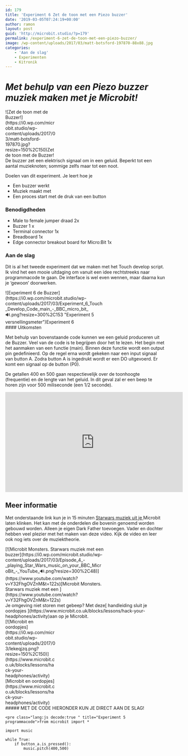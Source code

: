 ```yaml
---
id: 179
title: 'Experiment 6 Zet de toon met een Piezo buzzer'
date: '2019-03-05T07:24:19+00:00'
author: ramon
layout: post
guid: 'http://microbit.studio/?p=179'
permalink: /experiment-6-zet-de-toon-met-een-piezo-buzzer/
image: /wp-content/uploads/2017/03/matt-botsford-197870-88x88.jpg
categories:
    - 'Aan de slag'
    - Experimenten
    - Kitronik
---
```


# *Met behulp van een Piezo buzzer muziek maken met je Microbit!* 

<div class="wp-caption alignleft" id="attachment_235" style="width: 160px">![Zet de toon met de Buzzer!](https://i0.wp.com/microbit.studio/wp-content/uploads/2017/03/matt-botsford-197870.jpg?resize=150%2C150)Zet de toon met de Buzzer!

</div>De buzzer zet een elektrisch signaal om in een geluid. Beperkt tot een aantal muzieknoten; sommige zelfs maar tot een noot.

Doelen van dit experiment. Je leert hoe je

- Een buzzer werkt
- Muziek maakt met
- Een proces start met de druk van een button

### Benodigdheden

- Male to female jumper draad 2x
- Buzzer 1 x
- Terminal connector 1x
- Breadboard 1x
- Edge connector breakout board for Micro:Bit 1x

### Aan de slag

Dit is al het tweede experiment dat we maken met het Touch develop script. Ik vind het een mooie uitdaging om vanuit een idee rechtstreeks naar programmacode te gaan. De interface is wel even wennen, maar daarna kun je ‘gewoon’ doorwerken.

<div class="wp-caption alignnone" id="attachment_212" style="width: 310px">![Experiment 6 de Buzzer](https://i0.wp.com/microbit.studio/wp-content/uploads/2017/03/Experiment_6_Touch_Develop_Code_main_-_BBC_micro_bit_🔊.png?resize=300%2C153 "Experiment 5 versnellingsmeter")Experiment 6

</div>#### Uitkomsten

Met behulp van bovenstaande code kunnen we een geluid produceren uit de Buzzer. Veel van de code is te begrijpen door het te lezen. Het begin met het aanmaken van een functie (main). Binnen deze functie wordt een output pin gedefinieerd. Op de regel erna wordt gekeken naar een input signaal van button A. Zodra button A is ingedrukt wordt er een DO uitgevoerd. Er komt een signaal op de button (P0).

De getallen 400 en 500 gaan respectievelijk over de toonhoogte (frequentie) en de lengte van het geluid. In dit geval zal er een beep te horen zijn voor 500 miliseconde (een 1/2 seconde).

<iframe allowfullscreen="allowfullscreen" frameborder="0" height="315" loading="lazy" src="https://www.youtube.com/embed/V8Iw2upnw8w" width="560"></iframe>

## Meer informatie

Met onderstaande link kun je in 15 minuten [Starwars muziek uit je ](https://www.youtube.com/watch?v=Y32FhgOVZnM&t=122s)Microbit laten klinken. Het kan met de onderdelen die bovenin genoemd worden gebouwd worden. Alleen je eigen Dark Father toevoegen. Vader en dochter hebben veel plezier met het maken van deze video. Kijk de video en leer ook nog iets over de muziektheorie.

<div class="wp-caption alignnone" id="attachment_213" style="width: 310px">[![Microbit Monsters. Starwars muziek met een buzzer](https://i0.wp.com/microbit.studio/wp-content/uploads/2017/03/Episode_4_-_playing_Star_Wars_music_on_your_BBC_MicroBit_-_YouTube_🔊.png?resize=300%2C48)](https://www.youtube.com/watch?v=Y32FhgOVZnM&t=122s)[Microbit Monsters. Starwars muziek met een ](https://www.youtube.com/watch?v=Y32FhgOVZnM&t=122s)

</div>Je omgeving niet storen met gebeep? Met deze[ handleiding sluit je oordopjes ](https://www.microbit.co.uk/blocks/lessons/hack-your-headphones/activity)aan op je Microbit.

<div class="wp-caption alignnone" id="attachment_214" style="width: 160px">[![Microbit en oordopjes](https://i0.wp.com/microbit.studio/wp-content/uploads/2017/03/lekeqjzq.png?resize=150%2C150)](https://www.microbit.co.uk/blocks/lessons/hack-your-headphones/activity)[Microbit en oordopjes](https://www.microbit.co.uk/blocks/lessons/hack-your-headphones/activity)

</div>##### MET DE CODE HIERONDER KUN JE DIRECT AAN DE SLAG!

```
<pre class="lang:js decode:true " title="Experiment 5 programmacode">from microbit import *

import music

while True:
    if button_a.is_pressed():
        music.pitch(400,500)
```